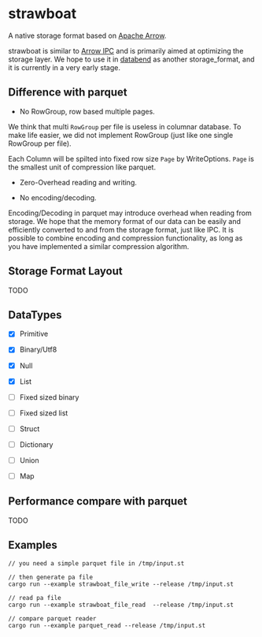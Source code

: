 # strawboat

A native storage format based on [Apache Arrow](https://arrow.apache.org/).

strawboat is similar to [Arrow IPC](https://arrow.apache.org/docs/python/ipc.html) and is primarily aimed at optimizing the storage layer. We hope to use it in [databend](https://github.com/datafuselabs/databend) as another storage_format, and it is currently in a very early stage.


## Difference with parquet

* No RowGroup, row based multiple pages.

We think that multi `RowGroup` per file is useless in columnar database. To make life easier, we did not implement RowGroup (just like one single RowGroup per file).

Each Column will be spilted into fixed row size `Page` by WriteOptions. `Page` is the smallest unit of compression like parquet.



* Zero-Overhead reading and writing. 




* No encoding/decoding.

Encoding/Decoding in parquet may introduce overhead when reading from storage. We hope that the memory format of our data can be easily and efficiently converted to and from the storage format, just like IPC. It is possible to combine encoding and compression functionality, as long as you have implemented a similar compression algorithm.

## Storage Format Layout

TODO

## DataTypes

- [x] Primitive 
- [x] Binary/Utf8 
- [x] Null
- [x] List 
- [ ] Fixed sized binary
- [ ] Fixed sized list
- [ ] Struct 
- [ ] Dictionary
- [ ] Union
- [ ] Map


## Performance compare with parquet

TODO

## Examples 

```
// you need a simple parquet file in /tmp/input.st

// then generate pa file
cargo run --example strawboat_file_write --release /tmp/input.st     

// read pa file
cargo run --example strawboat_file_read  --release /tmp/input.st

// compare parquet reader
cargo run --example parquet_read --release /tmp/input.st   
```
